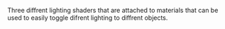 Three diffrent lighting shaders that are attached to materials that can be used to easily toggle difrent lighting to diffrent objects.
